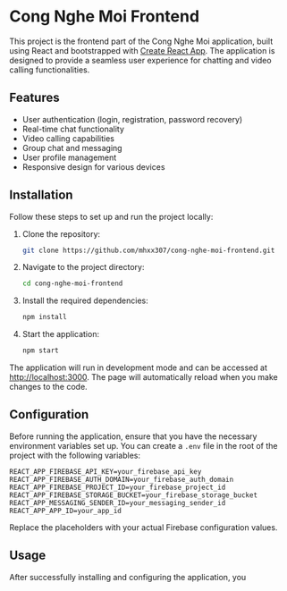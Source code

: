 # Cong Nghe Moi Frontend

This project is the frontend part of the Cong Nghe Moi application, built using React and bootstrapped with [Create React App](https://github.com/facebook/create-react-app). The application is designed to provide a seamless user experience for chatting and video calling functionalities.

## Features

-   User authentication (login, registration, password recovery)
-   Real-time chat functionality
-   Video calling capabilities
-   Group chat and messaging
-   User profile management
-   Responsive design for various devices

## Installation

Follow these steps to set up and run the project locally:

1. Clone the repository:

    ```bash
    git clone https://github.com/mhxx307/cong-nghe-moi-frontend.git
    ```

2. Navigate to the project directory:

    ```bash
    cd cong-nghe-moi-frontend
    ```

3. Install the required dependencies:

    ```bash
    npm install
    ```

4. Start the application:

    ```bash
    npm start
    ```

The application will run in development mode and can be accessed at [http://localhost:3000](http://localhost:3000). The page will automatically reload when you make changes to the code.

## Configuration

Before running the application, ensure that you have the necessary environment variables set up. You can create a `.env` file in the root of the project with the following variables:

```
REACT_APP_FIREBASE_API_KEY=your_firebase_api_key
REACT_APP_FIREBASE_AUTH_DOMAIN=your_firebase_auth_domain
REACT_APP_FIREBASE_PROJECT_ID=your_firebase_project_id
REACT_APP_FIREBASE_STORAGE_BUCKET=your_firebase_storage_bucket
REACT_APP_MESSAGING_SENDER_ID=your_messaging_sender_id
REACT_APP_APP_ID=your_app_id
```

Replace the placeholders with your actual Firebase configuration values.

## Usage

After successfully installing and configuring the application, you

